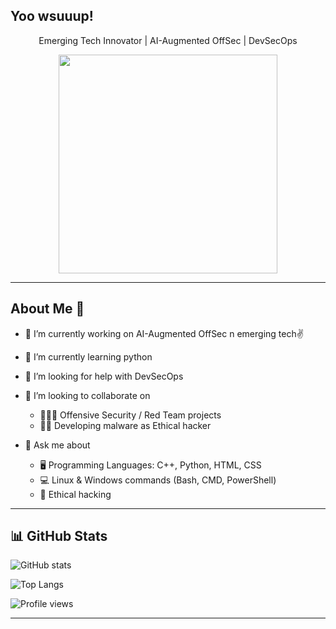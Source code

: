 <h2 align="left"> Yoo wsuuup! </h2>


<div align="center">
  
Emerging Tech Innovator | AI-Augmented OffSec | DevSecOps

<img align="center" src="https://github.com/user-attachments/assets/69fc5fc1-ebed-481c-b233-bf11bb7b58fa" width="350"/>

</div>

---

## About Me 💫  


- 🔭 I’m currently working on AI-Augmented OffSec n emerging tech✌

- 🌱 I’m currently learning python

- 🤔 I’m looking for help with DevSecOps

- 👯 I’m looking to collaborate on

  - 👩🏻‍💻 Offensive Security / Red Team projects
  - ✌🏻 Developing malware as Ethical hacker

- 💬 Ask me about

  - 🖥 Programming Languages: C++, Python, HTML, CSS
  - 💻 Linux & Windows commands (Bash, CMD, PowerShell)
  - 🔐 Ethical hacking




---

## 📊 GitHub Stats  

![GitHub stats](https://github-readme-stats.vercel.app/api?username=Crypto-Void787&show_icons=true&theme=tokyonight)

![Top Langs](https://github-readme-stats.vercel.app/api/top-langs/?username=Crypto-Void787&layout=compact&theme=radical)  

![Profile views](https://komarev.com/ghpvc/?username=Crypto-Void787&color=blueviolet)

---
